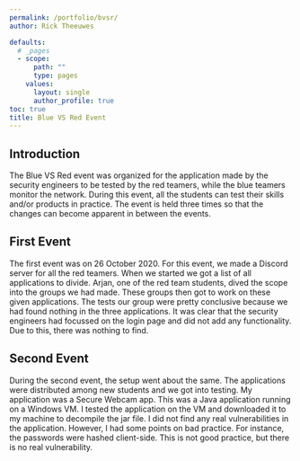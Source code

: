 ```yaml
---
permalink: /portfolio/bvsr/
author: Rick Theeuwes

defaults:
  # _pages
  - scope:
      path: ""
      type: pages
    values:
      layout: single
      author_profile: true
toc: true
title: Blue VS Red Event
---
```


## Introduction

The Blue VS Red event was organized for the application made by the security engineers to be tested by the red teamers, while the blue teamers monitor the network.
During this event, all the students can test their skills and/or products in practice. The event is held three times so that the changes can become apparent in between the events.

## First Event

The first event was on 26 October 2020. For this event, we made a Discord server for all the red teamers. When we started we got a list of all applications to divide. Arjan, one of the red team students, dived the scope into the groups we had made. These groups then got to work on these given applications. The tests our group were pretty conclusive because we had found nothing in the three applications. It was clear that the security engineers had focussed on the login page and did not add any functionality. Due to this, there was nothing to find.

## Second Event

During the second event, the setup went about the same. The applications were distributed among new students and we got into testing. My application was a Secure Webcam app. This was a Java application running on a Windows VM. I tested the application on the VM and downloaded it to my machine to decompile the jar file. I did not find any real vulnerabilities in the application. However, I had some points on bad practice. For instance, the passwords were hashed client-side. This is not good practice, but there is no real vulnerability.
